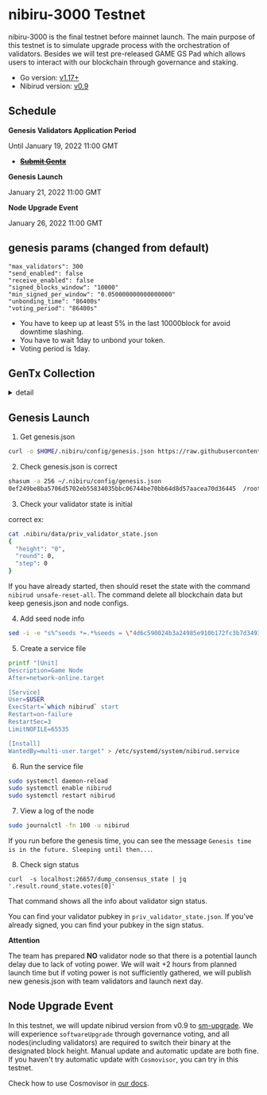 # nibiru-3000 Testnet

nibiru-3000 is the final testnet before mainnet launch. The main purpose of this testnet is to simulate upgrade process with the orchestration of validators. Besides we will test pre-released GAME GS Pad which allows users to interact with our blockchain through governance and staking.

- Go version: [v1.17+](https://golang.org/dl/)
- Nibirud version: [v0.9](https://github.com/cosmos-gaminghub/nibiru/releases/tag/v0.9)


## Schedule
**Genesis Validators Application Period**

Until January 19, 2022 11:00 GMT

- ~~[**Submit Gentx**](#gentx-collection)~~

**Genesis Launch**

January 21, 2022 11:00 GMT

**Node Upgrade Event**

January 26, 2022 11:00 GMT

## genesis params (changed from default)

```
"max_validators": 300
"send_enabled": false
"receive_enabled": false
"signed_blocks_window": "10000"
"min_signed_per_window": "0.050000000000000000"
"unbonding_time": "86400s"
"voting_period": "86400s"
```

- You have to keep up at least 5% in the last 10000block for avoid downtime slashing.
- You have to wait 1day to unbond your token.
- Voting period is 1day.


## GenTx Collection

<details>
<summary>detail</summary>

0. Install nibiru
```
git clone https://github.com/cosmos-gaminghub/nibiru.git
cd nibiru && git checkout -b v0.9 tags/v0.9
make install
```


Make sure to checkout to `v0.9` tag.

1. Initialize the nibiru directories and create the local file with the correct chain-id

```
nibirud init <moniker> --chain-id=nibiru-3000
```

2. Create a local key pair in the keybase
```
nibirud keys add <your key name>
```

3. Add the account to your local genesis file with a given amount and key you just created.
```
nibirud add-genesis-account $(nibirud keys show <your key name> -a) 100000000000ugame
```

4. Create the gentx
```
nibirud gentx <your key name> 100000000000ugame --commission-rate=0.1 --commission-max-rate=1 --commission-max-change-rate=0.1 --pubkey $(nibirud tendermint show-validator) --chain-id=nibiru-3000
```

5. Create Pull Request to this repository ([nibiru-3000/gentxs](./gentxs)) with the file `<your validator moniker>.json`.

</details>


## Genesis Launch

1. Get genesis.json
```sh
curl -o $HOME/.nibiru/config/genesis.json https://raw.githubusercontent.com/cosmos-gaminghub/testnets/master/nibiru-3000/genesis.json
```

2. Check genesis.json is correct

```sh
shasum -a 256 ~/.nibiru/config/genesis.json
0ef249be8ba5706d5702eb55834035bbc06744be70bb64d8d57aacea70d36445  /root/.nibiru/config/genesis.json
```

3. Check your validator state is initial

correct ex:
```sh
cat .nibiru/data/priv_validator_state.json
{
  "height": "0",
  "round": 0,
  "step": 0
}
```

If you have already started, then should reset the state with the command `nibirud unsafe-reset-all`. The command delete all blockchain data but keep genesis.json and node configs.

4. Add seed node info

```sh
sed -i -e "s%^seeds *=.*%seeds = \"4d6c590024b3a24985e910b172fc3b7d3493648a@45.32.39.253:26656\"%; " $HOME/.nibiru/config/config.toml
```

5. Create a service file
```sh
printf "[Unit]
Description=Game Node
After=network-online.target

[Service]
User=$USER
ExecStart=`which nibirud` start
Restart=on-failure
RestartSec=3
LimitNOFILE=65535

[Install]
WantedBy=multi-user.target" > /etc/systemd/system/nibirud.service
```

6. Run the service file
```sh
sudo systemctl daemon-reload
sudo systemctl enable nibirud
sudo systemctl restart nibirud
```

7. View a log of the node
```sh
sudo journalctl -fn 100 -u nibirud
```

If you run before the genesis time, you can see the message `Genesis time is in the future. Sleeping until then...`.

8. Check sign status
```
curl  -s localhost:26657/dump_consensus_state | jq '.result.round_state.votes[0]'
```

That command shows all the info about validator sign status.

You can find your validator pubkey in `priv_validator_state.json`. If you've already signed, you can find your pubkey in the sign status.


**Attention**

The team has prepared **NO** validator node so that there is a potential launch delay due to lack of voting power. We will wait +2 hours from planned launch time but if voting power is not sufficiently gathered, we will publish new genesis.json with team validators and launch next day.

## Node Upgrade Event
In this testnet, we will update nibirud version from v0.9 to [sm-upgrade](https://github.com/cosmos-gaminghub/nibiru/releases/tag/sm-upgrade).
We will experience `softwareUpgrade` through governance voting, and all nodes(including validators) are required to switch their binary at the designated block height. Manual update and automatic update are both fine. If you haven't try automatic update with `Cosmovisor`, you can try in this testnet.

Check how to use Cosmovisor in [our docs](https://docs.gamenet.one/config/cosmovisor.html).
